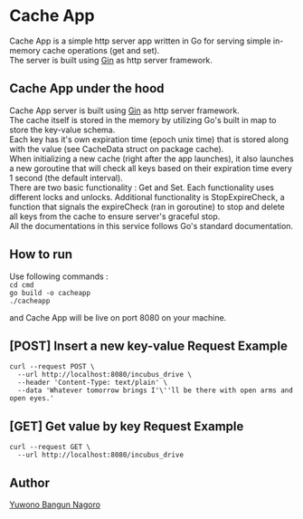 # Cache App
Cache App is a simple http server app written in Go for serving simple in-memory cache operations (get and set).  
The server is built using [Gin](www.github.com/gin-gonic/gin) as http server framework.

## Cache App under the hood
Cache App server is built using [Gin](www.github.com/gin-gonic/gin) as http server framework.  
The cache itself is stored in the memory by utilizing Go's built in map to store the key-value schema.  
Each key has it's own expiration time (epoch unix time) that is stored along with the value (see CacheData struct on package cache).  
When initializing a new cache (right after the app launches), it also launches a new goroutine that will check all keys based on their expiration time every 1 second (the default interval).  
There are two basic functionality : Get and Set. Each functionality uses different locks and unlocks.
Additional functionality is StopExpireCheck, a function that signals the expireCheck (ran in goroutine) to stop and delete all keys from the cache to ensure server's graceful stop.  
All the documentations in this service follows Go's standard documentation.

## How to run
Use following commands :  
`cd cmd`  
`go build -o cacheapp`  
`./cacheapp`  

and Cache App will be live on port 8080 on your machine.

## [POST] Insert a new key-value Request Example
```
curl --request POST \
  --url http://localhost:8080/incubus_drive \
  --header 'Content-Type: text/plain' \
  --data 'Whatever tomorrow brings I'\''ll be there with open arms and open eyes.'
```

## [GET] Get value by key Request Example
```
curl --request GET \
  --url http://localhost:8080/incubus_drive
```

## Author
[Yuwono Bangun Nagoro](www.github.com/SurgicalSteel)